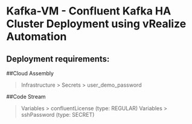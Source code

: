 # Kafka-VM - Confluent Kafka HA Cluster Deployment using vRealize Automation

## **Deployment requirements:**

##Cloud Assembly
> Infrastructure > Secrets > user_demo_password

##Code Stream 
> Variables > confluentLicense (type: REGULAR)
> Variables > sshPassword (type: SECRET)
